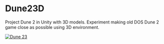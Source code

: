 # Dune23D
Project Dune 2 in Unity with 3D models. Experiment making old DOS Dune 2 game close as possible using 3D environment.

[![Dune 23](https://img.youtube.com/vi/-e97F3ZGWKo/0.jpg)](https://www.youtube.com/watch?v=-e97F3ZGWKo)



